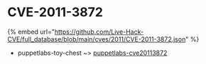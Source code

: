 # CVE-2011-3872
{% embed url="https://github.com/Live-Hack-CVE/full_database/blob/main/cves/2011/CVE-2011-3872.json" %}

* puppetlabs-toy-chest ~> [puppetlabs-cve20113872](https://www.alice-snow.ru/2011/database/cve-2011-3872/puppetlabs-cve20113872-puppetlabs-toy-chest)